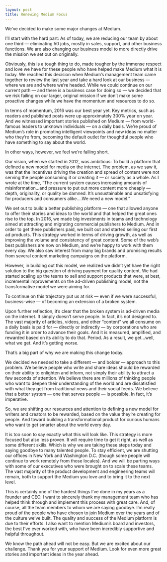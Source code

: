 ```yaml
---
layout: post
title: Renewing Medium Focus
---
```


We’ve decided to make some major changes at Medium.

I’ll start with the hard part: As of today, we are reducing our team by about one third — eliminating 50 jobs, mostly in sales, support, and other business functions. We are also changing our business model to more directly drive the mission we set out on originally.

Obviously, this is a tough thing to do, made tougher by the immense respect and love we have for these people who have helped make Medium what it is today. We reached this decision when Medium’s management team came together to review the last year and take a hard look at our business — where we are and where we’re headed. While we could continue on our current path — and there is a business case for doing so — we decided that we risk failing on our larger, original mission if we don’t make some proactive changes while we have the momentum and resources to do so.

In terms of momentum, 2016 was our best year yet. Key metrics, such as readers and published posts were up approximately 300% year on year. And we witnessed important stories published on Medium — from world-famous leaders to unknown individuals — on a daily basis. We’re proud of Medium’s role in promoting intelligent viewpoints and new ideas no matter who they’re from, becoming the default outlet for thoughtful people who have something to say about the world.

In other ways, however, we feel we’re falling short.

Our vision, when we started in 2012, was ambitious: To build a platform that defined a new model for media on the internet. The problem, as we saw it, was that the incentives driving the creation and spread of content were not serving the people consuming it or creating it — or society as a whole. As I wrote at the time, “The current system causes increasing amounts of misinformation…and pressure to put out more content more cheaply — depth, originality, or quality be damned. It’s unsustainable and unsatisfying for producers and consumers alike….We need a new model.”

We set out to build a better publishing platform — one that allowed anyone to offer their stories and ideas to the world and that helped the great ones rise to the top. In 2016, we made big investments in teams and technology aimed at attracting and migrating commercial publishers to Medium. And in order to get these publishers paid, we built out and started selling our first ad products. This strategy worked in terms of driving growth, as well as improving the volume and consistency of great content. Some of the web’s best publishers are now on Medium, and we’re happy to work with them every day. We also saw interest from many big brands and promising results from several content marketing campaigns on the platform.

However, in building out this model, we realized we didn’t yet have the right solution to the big question of driving payment for quality content. We had started scaling up the teams to sell and support products that were, at best, incremental improvements on the ad-driven publishing model, not the transformative model we were aiming for.

To continue on this trajectory put us at risk — even if we were successful, business-wise — of becoming an extension of a broken system.

Upon further reflection, it’s clear that the broken system is ad-driven media on the internet. It simply doesn’t serve people. In fact, it’s not designed to. The vast majority of articles, videos, and other “content” we all consume on a daily basis is paid for — directly or indirectly — by corporations who are funding it in order to advance their goals. And it is measured, amplified, and rewarded based on its ability to do that. Period. As a result, we get…well, what we get. And it’s getting worse.

That’s a big part of why we are making this change today.

We decided we needed to take a different — and bolder — approach to this problem. We believe people who write and share ideas should be rewarded on their ability to enlighten and inform, not simply their ability to attract a few seconds of attention. We believe there are millions of thinking people who want to deepen their understanding of the world and are dissatisfied with what they get from traditional news and their social feeds. We believe that a better system — one that serves people — is possible. In fact, it’s imperative.

So, we are shifting our resources and attention to defining a new model for writers and creators to be rewarded, based on the value they’re creating for people. And toward building a transformational product for curious humans who want to get smarter about the world every day.

It is too soon to say exactly what this will look like. This strategy is more focused but also less proven. It will require time to get it right, as well as some different skills. Which is why we are taking these steps today and saying goodbye to many talented people. To stay efficient, we are shutting our offices in New York and Washington D.C. (though some people will continue to work remotely from those locales). And we will be parting ways with some of our executives who were brought on to scale these teams. The vast majority of the product development and engineering teams will remain, both to support the Medium you love and to bring it to the next level.

This is certainly one of the hardest things I’ve done in my years as a founder and CEO. I want to sincerely thank my management team who has helped think through and implement this process with great care. And, of course, all the team members to whom we are saying goodbye. I’m really proud of the people who have chosen to join Medium over the years and of the culture we’ve built. The quality and success of the Medium platform is due to their efforts. I also want to mention Medium’s board and investors, the best I’ve ever worked with, who have been incredibly supportive and helpful throughout.

We know the path ahead will not be easy. But we are excited about our challenge. Thank you for your support of Medium. Look for even more great stories and important ideas in the year ahead.
